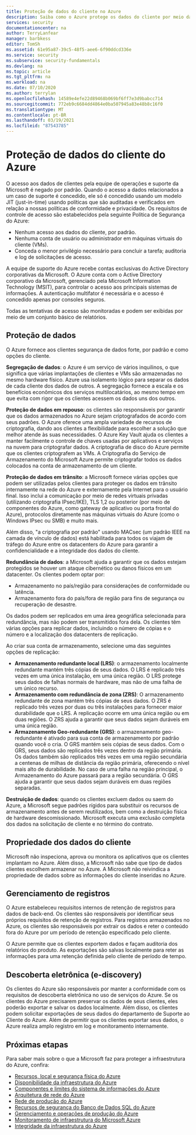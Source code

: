 ```yaml
---
title: Proteção de dados do cliente no Azure
description: Saiba como o Azure protege os dados do cliente por meio da separação de dados, redundância de dados e destruição de dados.
services: security
documentationcenter: na
author: TerryLanfear
manager: barbkess
editor: TomSh
ms.assetid: 61e95a87-39c5-48f5-aee6-6f90ddcd336e
ms.service: security
ms.subservice: security-fundamentals
ms.devlang: na
ms.topic: article
ms.tgt_pltfrm: na
ms.workload: na
ms.date: 07/10/2020
ms.author: terrylan
ms.openlocfilehash: 14589e4efe22d89468b069bf6ff7e3d9babcc714
ms.sourcegitcommit: 772eb9c6684dd4864e0ba507945a83e48b8c16f0
ms.translationtype: MT
ms.contentlocale: pt-BR
ms.lasthandoff: 03/19/2021
ms.locfileid: "87543785"
---
```

# <a name="azure-customer-data-protection"></a>Proteção de dados do cliente do Azure   
O acesso aos dados de clientes pela equipe de operações e suporte da Microsoft é negado por padrão. Quando o acesso a dados relacionados a um caso de suporte é concedido, ele só é concedido usando um modelo JIT (just-in-time) usando políticas que são auditadas e verificados em relação a nossas políticas de conformidade e privacidade.  Os requisitos de controle de acesso são estabelecidos pela seguinte Política de Segurança do Azure:

- Nenhum acesso aos dados do cliente, por padrão.
- Nenhuma conta de usuário ou administrador em máquinas virtuais do cliente (VMs).
- Conceda o menor privilégio necessário para concluir a tarefa; auditoria e log de solicitações de acesso.

A equipe de suporte do Azure recebe contas exclusivas do Active Directory corporativas da Microsoft. O Azure conta com o Active Directory corporativo da Microsoft, gerenciado pela Microsoft Information Technology (MSIT), para controlar o acesso aos principais sistemas de informações. A autenticação multifator é necessária e o acesso é concedido apenas por consoles seguros.

Todas as tentativas de acesso são monitoradas e podem ser exibidas por meio de um conjunto básico de relatórios.

## <a name="data-protection"></a>Proteção de dados
O Azure fornece aos clientes segurança de dados forte, por padrão e como opções do cliente.

**Segregação de dados**: o Azure é um serviço de vários inquilinos, o que significa que várias implantações de clientes e VMs são armazenadas no mesmo hardware físico. Azure usa isolamento lógico para separar os dados de cada cliente dos dados de outros. A segregação fornece a escala e os benefícios econômicos dos serviços multilocatários, ao mesmo tempo em que evita com rigor que os clientes acessem os dados uns dos outros.

**Proteção de dados em repouso**: os clientes são responsáveis por garantir que os dados armazenados no Azure sejam criptografados de acordo com seus padrões. O Azure oferece uma ampla variedade de recursos de criptografia, dando aos clientes a flexibilidade para escolher a solução que melhor atende às suas necessidades. O Azure Key Vault ajuda os clientes a manter facilmente o controle de chaves usadas por aplicativos e serviços na nuvem para criptografar dados. A criptografia de disco do Azure permite que os clientes criptografem as VMs. A Criptografia do Serviço de Armazenamento do Microsoft Azure permite criptografar todos os dados colocados na conta de armazenamento de um cliente.

**Proteção de dados em trânsito**: a Microsoft fornece várias opções que podem ser utilizadas pelos clientes para proteger os dados em trânsito internamente na rede do Azure e externamente pela Internet para o usuário final.  Isso inclui a comunicação por meio de redes virtuais privadas (utilizando criptografia IPsec/IKE), TLS 1,2 ou posterior (por meio de componentes do Azure, como gateway de aplicativo ou porta frontal do Azure), protocolos diretamente nas máquinas virtuais do Azure (como o Windows IPsec ou SMB) e muito mais. 

Além disso, "a criptografia por padrão" usando MACsec (um padrão IEEE na camada de vínculo de dados) está habilitada para todos os viajam de tráfego do Azure entre os datacenters do Azure para garantir a confidencialidade e a integridade dos dados do cliente. 

**Redundância de dados**: a Microsoft ajuda a garantir que os dados estejam protegidos se houver um ataque cibernético ou danos físicos em um datacenter. Os clientes podem optar por:

- Armazenamento no país/região para considerações de conformidade ou latência.
- Armazenamento fora do país/fora de região para fins de segurança ou recuperação de desastre.

Os dados podem ser replicados em uma área geográfica selecionada para redundância, mas não podem ser transmitidos fora dela. Os clientes têm várias opções para replicar dados, incluindo o número de cópias e o número e a localização dos datacenters de replicação.

Ao criar sua conta de armazenamento, selecione uma das seguintes opções de replicação:

- **Armazenamento redundante local (LRS)**: o armazenamento localmente redundante mantém três cópias de seus dados. O LRS é replicado três vezes em uma única instalação, em uma única região. O LRS protege seus dados de falhas normais de hardware, mas não de uma falha de um único recurso.
- **Armazenamento com redundância de zona (ZRS)**: O armazenamento redundante de zona mantém três cópias de seus dados. O ZRS é replicado três vezes por duas ou três instalações para fornecer maior durabilidade que o LRS. A replicação ocorre em uma única região ou em duas regiões. O ZRS ajuda a garantir que seus dados sejam duráveis em uma única região.
- **Armazenamento Geo-redundante (GRS)**: o armazenamento geo-redundante é ativado para sua conta de armazenamento por padrão quando você o cria. O GRS mantém seis cópias de seus dados. Com o GRS, seus dados são replicados três vezes dentro da região primária. Os dados também são replicados três vezes em uma região secundária a centenas de milhas de distância da região primária, oferecendo o nível mais alto de durabilidade. No caso de uma falha na região principal, o Armazenamento do Azure passará para a região secundária. O GRS ajuda a garantir que seus dados sejam duráveis em duas regiões separadas.

**Destruição de dados**: quando os clientes excluem dados ou saem do Azure, a Microsoft segue padrões rígidos para substituir os recursos de armazenamento antes de serem reutilizados, bem como a destruição física de hardware descomissionado. Microsoft executa uma exclusão completa dos dados na solicitação de cliente e no término do contrato.

## <a name="customer-data-ownership"></a>Propriedade dos dados do cliente
Microsoft não inspeciona, aprova ou monitora os aplicativos que os clientes implantam no Azure. Além disso, a Microsoft não sabe que tipo de dados clientes escolhem armazenar no Azure. A Microsoft não reivindica a propriedade de dados sobre as informações do cliente inseridas no Azure.

## <a name="records-management"></a>Gerenciamento de registros
O Azure estabeleceu requisitos internos de retenção de registros para dados de back-end. Os clientes são responsáveis por identificar seus próprios requisitos de retenção de registros. Para registros armazenados no Azure, os clientes são responsáveis por extrair os dados e reter o conteúdo fora do Azure por um período de retenção especificado pelo cliente.

O Azure permite que os clientes exportem dados e façam auditoria dos relatórios do produto. As exportações são salvas localmente para reter as informações para uma retenção definida pelo cliente de período de tempo.

## <a name="electronic-discovery-e-discovery"></a>Descoberta eletrônica (e-discovery)
Os clientes do Azure são responsáveis por manter a conformidade com os requisitos de descoberta eletrônica no uso de serviços do Azure. Se os clientes do Azure precisarem preservar os dados de seus clientes, eles poderão exportar e salvar os dados localmente. Além disso, os clientes podem solicitar exportações de seus dados do departamento de Suporte ao Cliente do Azure. Além de permitir que os clientes exportar seus dados, o Azure realiza amplo registro em log e monitoramento internamente.

## <a name="next-steps"></a>Próximas etapas
Para saber mais sobre o que a Microsoft faz para proteger a infraestrutura do Azure, confira:

- [Recursos, local e segurança física do Azure](physical-security.md)
- [Disponibilidade da infraestrutura do Azure](infrastructure-availability.md)
- [Componentes e limites do sistema de informações do Azure](infrastructure-components.md)
- [Arquitetura de rede do Azure](infrastructure-network.md)
- [Rede de produção do Azure](production-network.md)
- [Recursos de segurança do Banco de Dados SQL do Azure](infrastructure-sql.md)
- [Gerenciamento e operações de produção do Azure](infrastructure-operations.md)
- [Monitoramento de infraestrutura do Microsoft Azure](infrastructure-monitoring.md)
- [Integridade da infraestrutura do Azure](infrastructure-integrity.md)

